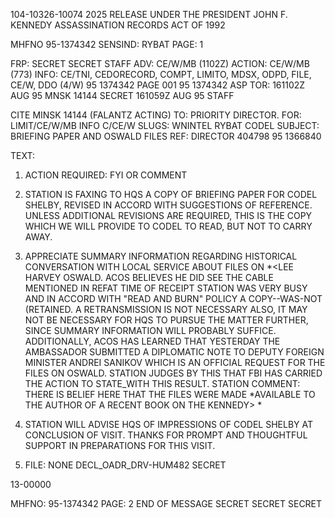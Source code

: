 104-10326-10074
2025 RELEASE UNDER THE PRESIDENT JOHN F. KENNEDY ASSASSINATION RECORDS ACT OF 1992

MHFNO 95-1374342 SENSIND: RYBAT PAGE: 1

FRP:
SECRET SECRET
STAFF
ADV: CE/W/MB (1102Z)
ACTION: CE/W/MB (773) INFO: CE/TNI, CEDORECORD, COMPT, LIMITO, MDSX, ODPD,
FILE, CE/W, DDO (4/W)
95 1374342 PAGE 001 95 1374342
ASP TOR: 161102Z AUG 95 MNSK 14144
SECRET 161059Z AUG 95 STAFF

CITE MINSK 14144 (FALANTZ ACTING)
TO: PRIORITY DIRECTOR.
FOR: LIMIT/CE/W/MB INFO C/CE/W
SLUGS: WNINTEL RYBAT CODEL
SUBJECT: BRIEFING PAPER AND OSWALD FILES
REF: DIRECTOR 404798 95 1366840

TEXT:
1. ACTION REQUIRED: FYI OR COMMENT

2. STATION IS FAXING TO HQS A COPY OF BRIEFING PAPER
FOR CODEL SHELBY, REVISED IN ACCORD WITH SUGGESTIONS OF
REFERENCE. UNLESS ADDITIONAL REVISIONS ARE REQUIRED, THIS
IS THE COPY WHICH WE WILL PROVIDE TO CODEL TO READ, BUT NOT
TO CARRY AWAY.

3. APPRECIATE SUMMARY INFORMATION REGARDING
HISTORICAL CONVERSATION WITH LOCAL SERVICE ABOUT FILES ON
*<LEE HARVEY OSWALD. ACOS BELIEVES HE DID SEE THE CABLE
MENTIONED IN REFAT TIME OF RECEIPT STATION WAS VERY BUSY
AND IN ACCORD WITH "READ AND BURN" POLICY A COPY--WAS-NOT
(RETAINED. A RETRANSMISSION IS NOT NECESSARY ALSO, IT MAY
NOT BE NECESSARY FOR HQS TO PURSUE THE MATTER FURTHER,
SINCE SUMMARY INFORMATION WILL PROBABLY SUFFICE.
ADDITIONALLY, ACOS HAS LEARNED THAT YESTERDAY THE
AMBASSADOR SUBMITTED A DIPLOMATIC NOTE TO DEPUTY FOREIGN
MINISTER ANDREI SANIKOV WHICH IS AN OFFICIAL REQUEST FOR
THE FILES ON OSWALD. STATION JUDGES BY THIS THAT FBI HAS
CARRIED THE ACTION TO STATE_WITH THIS RESULT. STATION
COMMENT: THERE IS BELIEF HERE THAT THE FILES WERE MADE
*AVAILABLE TO THE AUTHOR OF A RECENT BOOK ON THE KENNEDY>
*<ASSASSINATION->

4. STATION WILL ADVISE HQS OF IMPRESSIONS OF CODEL
SHELBY AT CONCLUSION OF VISIT. THANKS FOR PROMPT AND
THOUGHTFUL SUPPORT IN PREPARATIONS FOR THIS VISIT.

5. FILE: NONE DECL_OADR_DRV-HUM482
SECRET

13-00000

MHFNO: 95-1374342 PAGE: 2
END OF MESSAGE
SECRET
SECRET
SECRET

